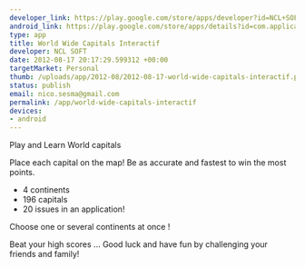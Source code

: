 ```yaml
--- 
developer_link: https://play.google.com/store/apps/developer?id=NCL+SOFT
android_link: https://play.google.com/store/apps/details?id=com.application.worldcapitals
type: app
title: World Wide Capitals Interactif
developer: NCL SOFT
date: 2012-08-17 20:17:29.599312 +00:00
targetMarket: Personal
thumb: /uploads/app/2012-08/2012-08-17-world-wide-capitals-interactif.png
status: publish
email: nico.sesma@gmail.com
permalink: /app/world-wide-capitals-interactif
devices: 
- android
---
```


Play and Learn World capitals

Place each capital on the map! Be as accurate and fastest to win the most points.

- 4 continents
- 196 capitals
- 20 issues in an application!

Choose one or several continents at once !

Beat your high scores ...
Good luck and have fun by challenging your friends and family!
